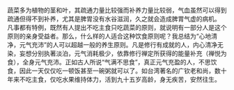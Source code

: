 蔬菜多为植物的茎和叶，其疏通力量比较强而补养力量比较弱，气血虽然可以得到疏通但得不到补养，尤其是脾胃没有水谷滋润，久之就会造成脾胃气虚的病机。
凡事都有特例，既然有人提出不吃主食只吃蔬菜的原则，就说明有一部分人是这个原则的亲身受益者。那么，什么样的人适合这种饮食原则呢？我总结为“心地清净，元气充沛”的人可以超越一般的养生原则。凡是修行有成就的人，内心清净无染，妄想分别执著淡泊，元气消耗极少，依靠修行禅定所获得的能量补充（禅悦为食），全身元气充沛。正如古人所说“气满不思食”，真正元气充盈的人，不思饮食，因此一天仅仅吃一顿饭甚至一碗粥就可以了。如台湾著名的广钦老和尚，数十年来不吃主食，仅吃水果维持体力，活到九十五岁高龄，身无疾苦，安然往生。

